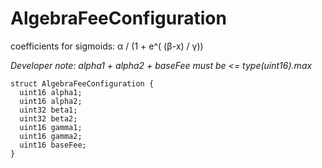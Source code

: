 # AlgebraFeeConfiguration

coefficients for sigmoids: α / (1 + e^( (β-x) / γ))

*Developer note: alpha1 + alpha2 + baseFee must be &lt;&#x3D; type(uint16).max*

```solidity
struct AlgebraFeeConfiguration {
  uint16 alpha1;
  uint16 alpha2;
  uint32 beta1;
  uint32 beta2;
  uint16 gamma1;
  uint16 gamma2;
  uint16 baseFee;
}
```

